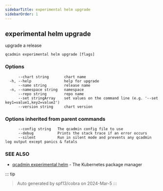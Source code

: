 ```yaml
---
sidebarTitle: experimental helm upgrade
sidebarOrder: 1
---
```


## experimental helm upgrade

upgrade a release

```
qcadmin experimental helm upgrade [flags]
```

### Options

```
      --chart string       chart name
  -h, --help               help for upgrade
      --name string        release name
  -n, --namespace string   namespace
      --repo string        repo name
      --set stringArray    set values on the command line (e.g. '--set key1=value1,key2=value2')
      --version string     chart version
```

### Options inherited from parent commands

```
      --config string   The qcadmin config file to use
      --debug           Prints the stack trace if an error occurs
      --silent          Run in silent mode and prevents any qcadmin log output except panics & fatals
```

### SEE ALSO

* [qcadmin experimental helm](experimental_helm.md)	 - The Kubernetes package manager

::: tip
>Auto generated by spf13/cobra on 2024-Mar-5
:::